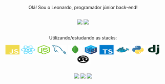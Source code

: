 <p align="center">Olá! Sou o Leonardo, programador júnior back-end!</p>

##

<div align="center">
  <img height="180em" src="https://github-readme-stats.vercel.app/api?username=leonardomunsa&show_icons=true&theme=dracula&include_all_commits=true&count_private=true"/>
  <img height="180em" src="https://github-readme-stats.vercel.app/api/top-langs/?username=leonardomunsa&layout=compact&langs_count=7&theme=dracula"/>
</div>
  
##
 
<div align="center">
  <p>Utilizando/estudando as stacks:</p>
  <div style="display: inline_block">
    <img align="center" alt="Leo-Js" height="30" width="45" src="https://raw.githubusercontent.com/devicons/devicon/master/icons/javascript/javascript-plain.svg">
    <img align="center" alt="Leo-React" height="30" width="45" src="https://raw.githubusercontent.com/devicons/devicon/master/icons/react/react-original.svg">
    <img align="center" alt="Leo-Node" height="30" width="45" src="https://raw.githubusercontent.com/devicons/devicon/master/icons/nodejs/nodejs-original.svg">
    <img align="center" alt="Leo-MySQL" height="30" width="45" src="https://raw.githubusercontent.com/devicons/devicon/master/icons/mysql/mysql-original.svg">
    <img align="center" alt="Leo-Mongo" height="30" width="45" src="https://raw.githubusercontent.com/devicons/devicon/master/icons/mongodb/mongodb-original.svg">
    <img align="center" alt="Leo-Sequelize" height="30" width="45" src="https://raw.githubusercontent.com/devicons/devicon/master/icons/sequelize/sequelize-original.svg">
    <img align="center" alt="Leo-Typescript" height="30" width="45" src="https://raw.githubusercontent.com/devicons/devicon/master/icons/typescript/typescript-original.svg">
    <img align="center" alt="Leo-Docker" height="30" width="45" src="https://raw.githubusercontent.com/devicons/devicon/master/icons/docker/docker-original.svg">
    <img align="center" alt="Leo-Python" height="30" width="45" src="https://raw.githubusercontent.com/devicons/devicon/master/icons/python/python-original.svg">
    <img align="center" alt="Leo-Django" height="30" width="45" src="https://raw.githubusercontent.com/devicons/devicon/master/icons/django/django-plain.svg">
    <img align="center" alt="Leo-Rust" height="30" width="45" src="https://raw.githubusercontent.com/devicons/devicon/master/icons/rust/rust-plain.svg">
  </div>
</div>
  
##

<div align="center">
   <a href="https://www.linkedin.com/in/leonardo-mc/" target="_blank"><img src="https://img.shields.io/badge/-LinkedIn-%230077B5?style=for-the-badge&logo=linkedin&logoColor=white" target="_blank"></a>
   <a href="https://stackoverflow.com/users/16338009/leonardo" target="_blank"><img src="https://img.shields.io/badge/Stack_Overflow-FE7A16?style=for-the-badge&logo=stack-overflow&logoColor=white" target="_blank"></a>
  <a href="https://www.codewars.com/users/leonardomunsa" target="_blank"><img src="https://img.shields.io/badge/Codewars-B1361E?style=for-the-badge&logo=Codewars&logoColor=white" target="_blank"></a>
</div>

